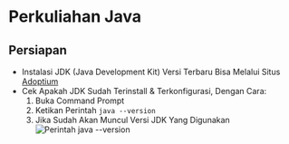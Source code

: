 # Perkuliahan Java

## Persiapan

- Instalasi JDK (Java Development Kit) Versi Terbaru Bisa Melalui Situs [Adoptium](https://adoptium.net/temurin/releases/)
- Cek Apakah JDK Sudah Terinstall & Terkonfigurasi, Dengan Cara:
  1. Buka Command Prompt
  2. Ketikan Perintah `java --version`
  3. Jika Sudah Akan Muncul Versi JDK Yang Digunakan
  ![Perintah java --version](https://i.ibb.co.com/vxx3w4XD/1.png)
